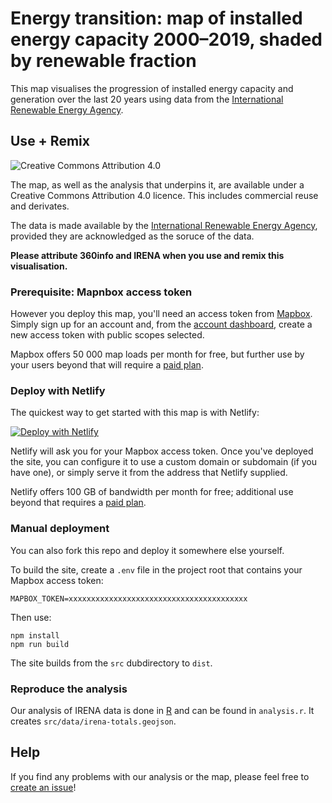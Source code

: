 # Energy transition: map of installed energy capacity 2000–2019, shaded by renewable fraction

This map visualises the progression of installed energy capacity and generation over the last 20 years using data from the [International Renewable Energy Agency](https://www.irena.org/Statistics/View-Data-by-Topic/Capacity-and-Generation/Statistics-Time-Series).

## Use + Remix

![[Creative Commons Attribution 4.0](https://creativecommons.org/licenses/by/4.0)](https://mirrors.creativecommons.org/presskit/buttons/80x15/png/by.png)

The map, as well as the analysis that underpins it, are available under a Creative Commons Attribution 4.0 licence. This includes commercial reuse and derivates.

The data is made available by the [International Renewable Energy Agency](https://www.irena.org/Statistics/View-Data-by-Topic/Capacity-and-Generation/Statistics-Time-Series), provided they are acknowledged as the soruce of the data.

**Please attribute 360info and IRENA when you use and remix this visualisation.**

### Prerequisite: Mapnbox access token

However you deploy this map, you'll need an access token from [Mapbox](https://www.mapbox.com). Simply sign up for an account and, from the [account dashboard](https://account.mapbox.com), create a new access token with public scopes selected.

Mapbox offers 50 000 map loads per month for free, but further use by your users beyond that will require a [paid plan](https://www.mapbox.com/pricing/#maploads).

### Deploy with Netlify

The quickest way to get started with this map is with Netlify:

[![Deploy with Netlify](https://www.netlify.com/img/deploy/button.svg)](https://app.netlify.com/start/deploy?repository=https://github.com/jimjam-slam/report-energy-transition)

Netlify will ask you for your Mapbox access token. Once you've deployed the site, you can configure it to use a custom domain or subdomain (if you have one), or simply serve it from the address that Netlify supplied.

Netlify offers 100 GB of bandwidth per month for free; additional use beyond that requires a [paid plan](https://www.netlify.com/pricing).

### Manual deployment

You can also fork this repo and deploy it somewhere else yourself.

To build the site, create a `.env` file in the project root that contains your Mapbox access token:

```
MAPBOX_TOKEN=xxxxxxxxxxxxxxxxxxxxxxxxxxxxxxxxxxxxxxxx
```

Then use:

```shell
npm install
npm run build
```

The site builds from the `src` dubdirectory to `dist`.

### Reproduce the analysis

Our analysis of IRENA data is done in [R](http://r-project.org) and can be found in `analysis.r`. It creates `src/data/irena-totals.geojson`.

## Help

If you find any problems with our analysis or the map, please feel free to [create an issue](https://github.com/360-info/report-energy-transition/issues/new)!

